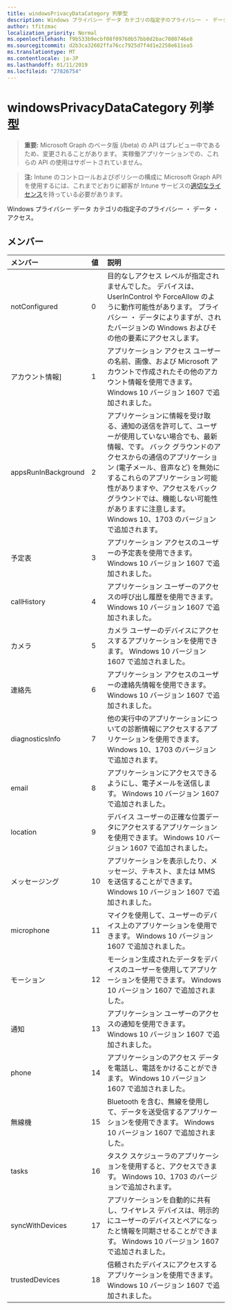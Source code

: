 ```yaml
---
title: windowsPrivacyDataCategory 列挙型
description: Windows プライバシー データ カテゴリの指定子のプライバシー ・ データ ・ アクセス。
author: tfitzmac
localization_priority: Normal
ms.openlocfilehash: f9b533b9ecbf08f09760b57bb0d2bac7080746e8
ms.sourcegitcommit: d2b3ca32602ffa76cc7925d7f4d1e2258e611ea5
ms.translationtype: MT
ms.contentlocale: ja-JP
ms.lasthandoff: 01/11/2019
ms.locfileid: "27826754"
---
```

# <a name="windowsprivacydatacategory-enum-type"></a>windowsPrivacyDataCategory 列挙型

> **重要:** Microsoft Graph のベータ版 (/beta) の API はプレビュー中であるため、変更されることがあります。 実稼働アプリケーションでの、これらの API の使用はサポートされていません。

> **注:** Intune のコントロールおよびポリシーの構成に Microsoft Graph API を使用するには、これまでどおりに顧客が Intune サービスの[適切なライセンス](https://go.microsoft.com/fwlink/?linkid=839381)を持っている必要があります。

Windows プライバシー データ カテゴリの指定子のプライバシー ・ データ ・ アクセス。
## <a name="members"></a>メンバー
|メンバー|値|説明|
|:---|:---|:---|
|notConfigured|0|目的なしアクセス レベルが指定されませんでした。 デバイスは、UserInControl や ForceAllow のように動作可能性があります。 プライバシー ・ データによりますが、されたバージョンの Windows およびその他の要素にアクセスします。|
|アカウント情報]|1|アプリケーション アクセス ユーザーの名前、画像、および Microsoft アカウントで作成されたその他のアカウント情報を使用できます。 Windows 10 バージョン 1607 で追加されました。|
|appsRunInBackground|2|アプリケーションに情報を受け取る、通知の送信を許可して、ユーザーが使用していない場合でも、最新情報、です。 バック グラウンドのアクセスからの通信のアプリケーション (電子メール、音声など) を無効にするこれらのアプリケーション可能性がありますや、アクセスをバック グラウンドでは、機能しない可能性がありますに注意します。 Windows 10、1703 のバージョンで追加されます。|
|予定表|3|アプリケーション アクセスのユーザーの予定表を使用できます。 Windows 10 バージョン 1607 で追加されました。|
|callHistory|4|アプリケーション ユーザーのアクセスの呼び出し履歴を使用できます。 Windows 10 バージョン 1607 で追加されました。|
|カメラ|5|カメラ ユーザーのデバイスにアクセスするアプリケーションを使用できます。 Windows 10 バージョン 1607 で追加されました。|
|連絡先|6|アプリケーション アクセスのユーザーの連絡先情報を使用できます。 Windows 10 バージョン 1607 で追加されました。|
|diagnosticsInfo|7|他の実行中のアプリケーションについての診断情報にアクセスするアプリケーションを使用できます。 Windows 10、1703 のバージョンで追加されます。|
|email|8|アプリケーションにアクセスできるようにし、電子メールを送信します。 Windows 10 バージョン 1607 で追加されました。|
|location|9|デバイス ユーザーの正確な位置データにアクセスするアプリケーションを使用できます。 Windows 10 バージョン 1607 で追加されました。|
|メッセージング|10|アプリケーションを表示したり、メッセージ、テキスト、または MMS を送信することができます。 Windows 10 バージョン 1607 で追加されました。|
|microphone|11|マイクを使用して、ユーザーのデバイス上のアプリケーションを使用できます。 Windows 10 バージョン 1607 で追加されました。|
|モーション|12|モーション生成されたデータをデバイスのユーザーを使用してアプリケーションを使用できます。 Windows 10 バージョン 1607 で追加されました。|
|通知|13|アプリケーション ユーザーのアクセスの通知を使用できます。 Windows 10 バージョン 1607 で追加されました。|
|phone|14|アプリケーションのアクセス データを電話し、電話をかけることができます。 Windows 10 バージョン 1607 で追加されました。|
|無線機|15|Bluetooth を含む、無線を使用して、データを送受信するアプリケーションを使用できます。 Windows 10 バージョン 1607 で追加されました。|
|tasks|16|タスク スケジューラのアプリケーションを使用すると、アクセスできます。 Windows 10、1703 のバージョンで追加されます。|
|syncWithDevices|17|アプリケーションを自動的に共有し、ワイヤレス デバイスは、明示的にユーザーのデバイスとペアになったと情報を同期させることができます。 Windows 10 バージョン 1607 で追加されました。|
|trustedDevices|18|信頼されたデバイスにアクセスするアプリケーションを使用できます。 Windows 10 バージョン 1607 で追加されました。|





